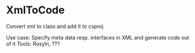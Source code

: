 # XmlToCode
Convert xml to class and add it to csproj

Use case: Specify meta data resp. interfaces in XML and generate code out of it
Tools: Rosyln, ???
